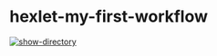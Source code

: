 # hexlet-my-first-workflow
[![show-directory](https://github.com/pliginAlexandr/hexlet-my-first-workflow/actions/workflows/main.yml/badge.svg)](https://github.com/pliginAlexandr/hexlet-my-first-workflow/actions/workflows/main.yml)
